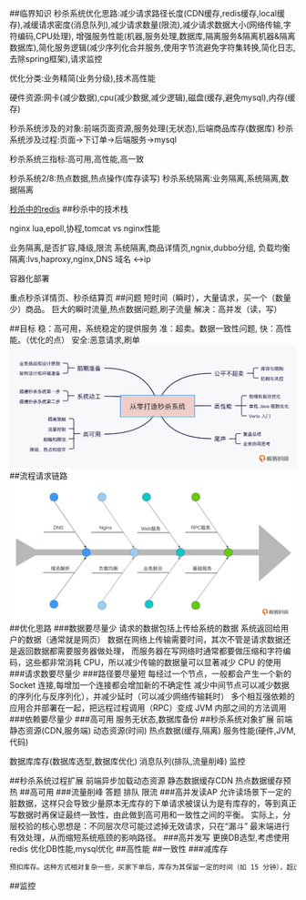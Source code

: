 ##临界知识
秒杀系统优化思路:减少请求路径长度(CDN缓存,redis缓存,local缓存),减缓请求密度(消息队列),减少请求数量(限流),减少请求数据大小(网络传输,字符编码,CPU处理),
增强服务性能(机器,服务处理,数据库,隔离服务&隔离机器&隔离数据库),简化服务逻辑(减少序列化合并服务,使用字节流避免字符集转换,简化日志,去除spring框架),请求监控

优化分类:业务精简(业务分级),技术高性能

硬件资源:网卡(减少数据),cpu(减少数据,减少逻辑),磁盘(缓存,避免mysql),内存(缓存)

秒杀系统涉及的对象:前端页面资源,服务处理(无状态),后端商品库存(数据库)
秒杀系统涉及过程:页面->下订单->后端服务->mysql

秒杀系统三指标:高可用,高性能,高一致

秒杀系统2/8:热点数据,热点操作(库存读写)
秒杀系统隔离:业务隔离,系统隔离,数据隔离

[秒杀中的redis](https://time.geekbang.org/column/article/307421)
[](https://zhuanlan.zhihu.com/p/92563050)
##秒杀中的技术栈

nginx lua,epoll,协程,tomcat vs nginx性能

业务隔离,是否扩容,降级,限流
系统隔离,商品详情页,ngnix,dubbo分组,
负载均衡隔离:lvs,haproxy,nginx,DNS  域名 <->ip

容器化部署

重点秒杀详情页、秒杀结算页
##问题
短时间（瞬时），大量请求，买一个（数量少）商品。
巨大的瞬时流量,热点数据问题,刷子流量
解决：高并发（读，写）

##目标
稳：高可用，系统稳定的提供服务
准：超卖。数据一致性问题,
快：高性能。（优化的点）
安全:恶意请求,刷单
![](.z_00_分布式_重要案例_01_秒杀系统_images/6b36ded2.png)
##流程请求链路
![](.z_00_分布式_重要案例_01_秒杀系统_images/8f30845b.png)
##优化思路
###数据要尽量少
请求的数据包括上传给系统的数据
系统返回给用户的数据（通常就是网页）
数据在网络上传输需要时间，其次不管是请求数据还是返回数据都需要服务器做处理，
而服务器在写网络时通常都要做压缩和字符编码，这些都非常消耗 CPU，所以减少传输的数据量可以显著减少 CPU 的使用
###请求数要尽量少
###路径要尽量短
每经过一个节点，一般都会产生一个新的 Socket 连接,每增加一个连接都会增加新的不确定性
减少中间节点可以减少数据的序列化与反序列化），并减少延时（可以减少网络传输耗时）
多个相互强依赖的应用合并部署在一起，把远程过程调用（RPC）变成 JVM 内部之间的方法调用
###依赖要尽量少
###高可用
服务无状态,数据库备份
##秒杀系统对象扩展
前端静态资源(CDN,服务端)
动态资源(时间)
热点数据(缓存,隔离)
服务性能(硬件,JVM,代码)

数据库库存(数据库选型,数据库优化)
消息队列(排队,流量削峰)
监控

##秒杀系统过程扩展
前端异步加载动态资源
静态数据缓存CDN
热点数据缓存预热
##高可用
###流量削峰
答题
排队
限流
###高并发读AP
允许读场景下一定的脏数据，这样只会导致少量原本无库存的下单请求被误认为是有库存的，等到真正写数据时再保证最终一致性，由此做到高可用和一致性之间的平衡。
实际上，分层校验的核心思想是：不同层次尽可能过滤掉无效请求，只在“漏斗” 最末端进行有效处理，从而缩短系统瓶颈的影响路径。
###高并发写
更换DB选型,考虑使用redis
优化DB性能,mysql优化
##高性能
##一致性
###减库存
```asp
预扣库存。这种方式相对复杂一些，买家下单后，库存为其保留一定的时间（如 15 分钟），超过这段时间，库存自动释放，释放后其他买家可以购买
```
##监控
